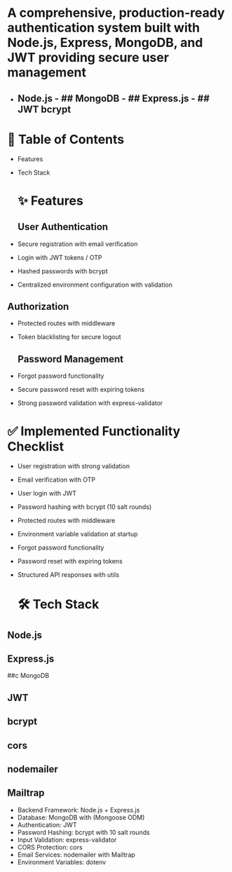 # A comprehensive, production-ready authentication system built with Node.js, Express, MongoDB, and JWT providing secure user management
- ## Node.js - ## MongoDB - ## Express.js - ## JWT bcrypt


# 📑 Table of Contents
- Features
- Tech Stack


  # ✨ Features
  ## User Authentication

- Secure registration with email verification
- Login with JWT tokens / OTP
- Hashed passwords with bcrypt
- Centralized environment configuration with validation

 ## Authorization

- Protected routes with middleware
- Token blacklisting for secure logout

  ## Password Management

- Forgot password functionality
- Secure password reset with expiring tokens
- Strong password validation with express-validator

# ✅ Implemented Functionality Checklist
- User registration with strong validation
- Email verification with OTP
- User login with JWT
- Password hashing with bcrypt (10 salt rounds)
- Protected routes with middleware
- Environment variable validation at startup
- Forgot password functionality
- Password reset with expiring tokens
- Structured API responses with utils

  # 🛠 Tech Stack
## Node.js
## Express.js
##c MongoDB  
## JWT
## bcrypt
## cors
## nodemailer
## Mailtrap


- Backend Framework: Node.js + Express.js
- Database: MongoDB with (Mongoose ODM)
- Authentication: JWT
- Password Hashing: bcrypt with 10 salt rounds
- Input Validation: express-validator
- CORS Protection: cors
- Email Services: nodemailer with Mailtrap
- Environment Variables: dotenv
